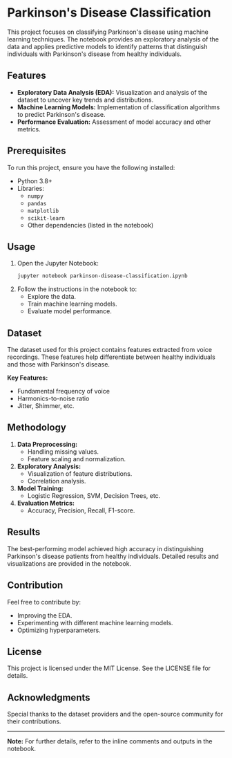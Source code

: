 # Parkinson's Disease Classification

This project focuses on classifying Parkinson's disease using machine learning techniques. The notebook provides an exploratory analysis of the data and applies predictive models to identify patterns that distinguish individuals with Parkinson's disease from healthy individuals.

## Features
- **Exploratory Data Analysis (EDA):** Visualization and analysis of the dataset to uncover key trends and distributions.
- **Machine Learning Models:** Implementation of classification algorithms to predict Parkinson's disease.
- **Performance Evaluation:** Assessment of model accuracy and other metrics.

## Prerequisites
To run this project, ensure you have the following installed:
- Python 3.8+
- Libraries:
  - `numpy`
  - `pandas`
  - `matplotlib`
  - `scikit-learn`
  - Other dependencies (listed in the notebook)

## Usage
1. Open the Jupyter Notebook:
   ```bash
   jupyter notebook parkinson-disease-classification.ipynb
   ```
2. Follow the instructions in the notebook to:
   - Explore the data.
   - Train machine learning models.
   - Evaluate model performance.

## Dataset
The dataset used for this project contains features extracted from voice recordings. These features help differentiate between healthy individuals and those with Parkinson's disease.

**Key Features:**
- Fundamental frequency of voice
- Harmonics-to-noise ratio
- Jitter, Shimmer, etc.

## Methodology
1. **Data Preprocessing:**
   - Handling missing values.
   - Feature scaling and normalization.
2. **Exploratory Analysis:**
   - Visualization of feature distributions.
   - Correlation analysis.
3. **Model Training:**
   - Logistic Regression, SVM, Decision Trees, etc.
4. **Evaluation Metrics:**
   - Accuracy, Precision, Recall, F1-score.

## Results
The best-performing model achieved high accuracy in distinguishing Parkinson's disease patients from healthy individuals. Detailed results and visualizations are provided in the notebook.

## Contribution
Feel free to contribute by:
- Improving the EDA.
- Experimenting with different machine learning models.
- Optimizing hyperparameters.

## License
This project is licensed under the MIT License. See the LICENSE file for details.

## Acknowledgments
Special thanks to the dataset providers and the open-source community for their contributions.

---
**Note:** For further details, refer to the inline comments and outputs in the notebook.

